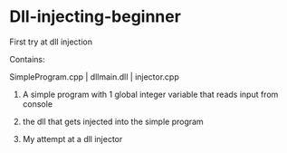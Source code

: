 # Dll-injecting-beginner
First try at dll injection


Contains:

SimpleProgram.cpp | dllmain.dll | injector.cpp

1. A simple program with 1 global integer variable that reads input from console

2. the dll that gets injected into the simple program

3. My attempt at a dll injector
